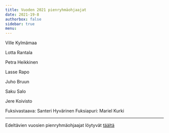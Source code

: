 ```yaml
---
title: Vuoden 2021 pienryhmäohjaajat
date: 2021-19-8
authorbox: false
sidebar: true
menu:
---
```


Ville Kylmämaa

Lotta Rantala

Petra Heikkinen

Lasse Rapo

Juho Bruun

Saku Salo

Jere Koivisto


Fuksivastaava: Santeri Hyvärinen
Fuksiapuri: Mariel Kurki

---

Edeltävien vuosien pienryhmäohjaajat löytyvät [täältä](./wanhat-prot)
